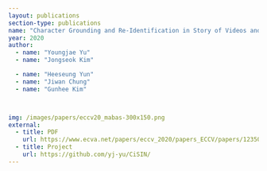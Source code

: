 ```yaml
---
layout: publications
section-type: publications
name: "Character Grounding and Re-Identification in Story of Videos and Text Descriptions"
year: 2020
author:
  - name: "Youngjae Yu"
  - name: "Jongseok Kim"

  - name: "Heeseung Yun"
  - name: "Jiwan Chung"
  - name: "Gunhee Kim"



img: /images/papers/eccv20_mabas-300x150.png
external:
  - title: PDF
    url: https://www.ecva.net/papers/eccv_2020/papers_ECCV/papers/123500528.pdf
  - title: Project
    url: https://github.com/yj-yu/CiSIN/
---
```




